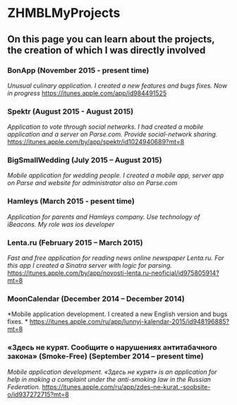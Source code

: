 # ZHMBLMyProjects

## On this page you can learn about the projects, the creation of which I was directly involved



### BonApp (November 2015 - present time)
*Unusual culinary application. I created a new features and bugs fixes. Now in progress*
https://itunes.apple.com/app/id984491525

### Spektr (August 2015 - August 2015)
*Application to vote through social networks. I had created a mobile application and a server on Parse.com. Provide social-network sharing.*
https://itunes.apple.com/by/app/spektr/id1024940689?mt=8 

### BigSmallWedding (July 2015 – August 2015)
*Mobile application for wedding people. I created a mobile app, server app on Parse and website for administrator also on Parse.com*

### Hamleys (March 2015 - pesent time) 
*Application for parents and Hamleys company. Use technology of iBeacons. My role was ios developer*

### Lenta.ru (February 2015 – March 2015)
*Fast and free application for reading news online newspaper Lenta.ru. For this app I created a Sinatra server with logic for parsing.*
https://itunes.apple.com/by/app/novosti-lenta.ru-neoficial/id975805914?mt=8 

### MoonCalendar (December 2014 – December 2014)
*Mobile application development. I created a new English version and bugs fixes. *
https://itunes.apple.com/ru/app/lunnyj-kalendar-2015/id948196885?mt=8

### «Здесь не курят. Сообщите о нарушениях антитабачного закона» (Smoke-Free) (September 2014 – present time)
*Mobile application development. «Здесь не курят» is an application for help in making a complaint under the anti-smoking law in the Russian Federation.*
https://itunes.apple.com/ru/app/zdes-ne-kurat.-soobsite-o/id937272715?mt=8
 

